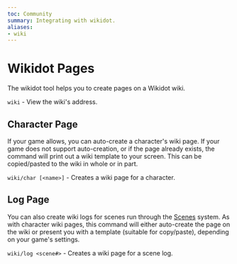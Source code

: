 ```yaml
---
toc: Community
summary: Integrating with wikidot.
aliases: 
- wiki
---
```

# Wikidot Pages

The wikidot tool helps you to create pages on a Wikidot wiki.

`wiki` - View the wiki's address.

## Character Page

If your game allows, you can auto-create a character's wiki page.  If your game does not support auto-creation, or if the page already exists, the command will print out a wiki template to your screen.  This can be copied/pasted to the wiki in whole or in part.

`wiki/char [<name>]` - Creates a wiki page for a character.

## Log Page

You can also create wiki logs for scenes run through the [Scenes](/help/scenes) system.  As with character wiki pages, this command will either auto-create the page on the wiki or present you with a template (suitable for copy/paste), depending on your game's settings.

`wiki/log <scene#>` - Creates a wiki page for a scene log.